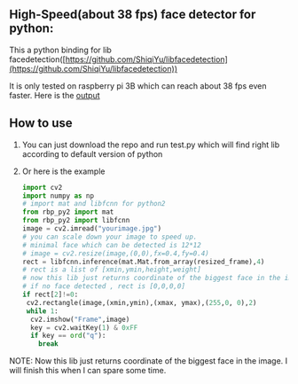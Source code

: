 ## High-Speed(about 38 fps) face detector for python:

This a python binding for lib facedetection([https://github.com/ShiqiYu/libfacedetection](https://github.com/ShiqiYu/libfacedetection))

It is only tested on  raspberry pi 3B which can reach about 38 fps  even faster. Here is the [output](https://github.com/CharlieXie/libfacedetection-python-bindings/tree/master/results)

## How to use

1. You can just download the repo and run test.py which will find right lib according to default version of python

2. Or here is the example

   ```python
   import cv2
   import numpy as np
   # import mat and libfcnn for python2
   from rbp_py2 import mat
   from rbp_py2 import libfcnn
   image = cv2.imread("yourimage.jpg")
   # you can scale down your image to speed up.
   # minimal face which can be detected is 12*12
   # image = cv2.resize(image,(0,0),fx=0.4,fy=0.4)
   rect = libfcnn.inference(mat.Mat.from_array(resized_frame),4)
   # rect is a list of [xmin,ymin,height,weight]
   # now this lib just returns coordinate of the biggest face in the image
   # if no face detected , rect is [0,0,0,0]
   if rect[2]!=0:
    cv2.rectangle(image,(xmin,ymin),(xmax, ymax),(255,0, 0),2)
    while 1:
     cv2.imshow("Frame",image)
     key = cv2.waitKey(1) & 0xFF
     if key == ord("q"):
       break
   ```


NOTE: Now this lib just returns coordinate of the biggest face in the image. I will finish this when I can spare some time.